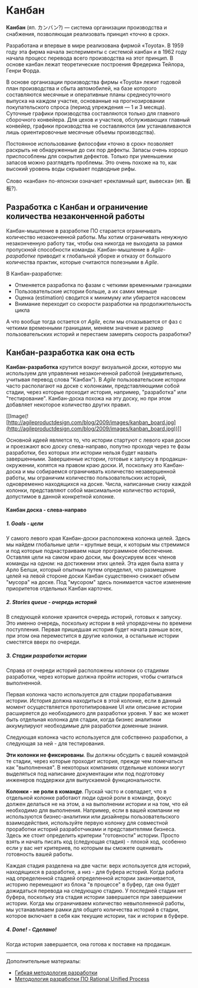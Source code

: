 # Канбан #



**Канбан** (яп. カンバン?) — система организации производства и снабжения, позволяющая реализовать принцип «точно в срок».

Разработана и впервые в мире реализована фирмой «Toyota». В 1959 году эта фирма начала эксперименты с системой канбан и в 1962 году начала процесс перевода всего производства на этот принцип. В основе канбан лежат теоретические построения Фредерика Тейлора, Генри Форда.

В основе организации производства фирмы «Toyota» лежит годовой план производства и сбыта автомобилей, на базе которого составляются месячные и оперативные планы среднесуточного выпуска на каждом участке, основанные на прогнозировании покупательского спроса (период упреждения — 1 и 3 месяца). Суточные графики производства составляются только для главного сборочного конвейера. Для цехов и участков, обслуживающих главный конвейер, графики производства не составляются (им устанавливаются лишь ориентировочные месячные объемы производства).

Постоянное использование философии «точно в срок» позволяет раскрыть не обнаруженные до сих пор дефекты. Запасы очень хорошо приспособлены для сокрытия дефектов. Только при уменьшении запасов можно разглядеть проблемы. Это очень похоже на то, как высокий уровень воды скрывает подводные рифы.

Слово «канбан» по-японски означает «рекламный щит, вывеска» (яп. 看板?).

## Разработка с Канбан и ограничение количества незаконченной работы ##

Канбан-мышление в разработке ПО старается ограничивать количество незаконченной работы. Мы хотим ограничивать ненужную незаконченную работу так, чтобы она никогда не выходила за рамки пропускной способности команды. Канбан-мышление в _Agile-разработке_ приводит к глобальной уборке и отказу от большого количества практик, которые считаются полезными в _Agile_.

В Канбан-разработке:

  * Отменяется разработка по фазам с четкими временными границами
  * Пользовательские истории больше, а их самих меньше
  * Оценка (estimation) сводится к минимуму или убирается насовсем
  * Внимание переходит со скорости разработки на продолжительность цикла

А что вообще тогда остается от _Agile_, если мы отказывается от фаз с четкими временными границами, меняем значение и размер пользовательских историй и перестаем замерять скорость разработки?

## Канбан-разработка как она есть ##

**Канбан-разработка** крутится вокруг визуальной доски, которую мы используем для управления незаконченной работой (неудивительно, учитывая перевод слова "Канбан"). В _Agile_ пользовательские истории часто располагают на доске с колонками, представляющими собой стадии, через которые проходит история, например, "разработка" или "тестирование". Канбан-доска похожа на эту доску, но при этом добавляет некоторое количество других правил.

[[Image(![http://agileproductdesign.com/blog/2009/images/kanban_board.jpg](http://agileproductdesign.com/blog/2009/images/kanban_board.jpg))]]

Основной идеей является то, что истории стартуют с левого края доски и проезжают всю доску слева-направо, попутно проходя через те фазы разработки, без которых эти истории нельзя будет назвать завершенными. Завершенные истории, готовые к запуску в продакшн-окружении, копятся на правом краю доски. И, поскольку это Канбан-доска и мы собираемся ограничивать количество незавершенной работы, мы ограничим количество пользовательских историй, одновременно находящихся на доске. Числа, написанные снизу каждой колонки, представляют собой максимальное количество историй, допустимое в данной конкретной колонке.

#### Канбан доска - слева-направо ####
##### 1. Goals - цели #####

У самого левого края Канбан-доски расположена колонка целей. Здесь мы найдем глобальные цели – крупные вещи, к которым мы стремимся и под которые поднастраиваем наше программное обеспечение. Оставляя цели на самом краю доски, мы фокусируем всех членов команды на одном: на достижении этих целей. Эта идея была взята у Арло Белши, который опытным путем определил, что размещение целей на левой стороне доски Канбан существенно снижает объем "мусора" на доске. Под "мусором" здесь понимается частое изменение приоритетов отдельных Канбан карточек.

##### 2. Stories queue - очередь историй #####

В следующей колонке хранится очередь историй, готовых к запуску. Это именно очередь, поскольку истории в ней упорядочены по времени поступления. Первая пришедшая история будет начата раньше всех, при этом она переместится в другие колонки, а остальные истории сместятся вверх по очереди.

##### 3. Стадии разработки истории #####

Справа от очереди историй расположены колонки со стадиями разработки, через которые должна пройти история, чтобы считаться выполненной.

Первая колонка часто используется для стадии прорабатывания истории. История должна находиться в этой колонке, если в данный момент осуществляется прототипирование UI или описание истории расширяется до необходимого для разработки уровня. У вас же может быть отдельная колонка для стадии, когда бизнес аналитики аккумулируют необходимые для разработки доменные знания.

Следующая колонка часто используется для собственно разработки, а следующая за ней - для тестирования.

**Эти колонки не фиксированы**. Вы должны обсудить с вашей командой те стадии, через которые проходит история, прежде чем помечаться как "выполненная". В некоторых компаниях отдельные колонки могут выделяться под написание документации или под подготовку инженеров поддержки для выпускаемой функциональности.

**Колонки - не роли в команде**. Пускай часто и совпадает, что в отдельной колонке работают люди одной роли в команде, фокус должен делаться не на этом, а на выполнении истории и на том, что ей необходимо для выполнения. Например, если в вашей компании не используются бизнес-аналитики или дизайнеры пользовательского взаимодействия, используйте первую колонку для совместной проработки историй разработчиками и представителями бизнеса. Здесь же стоит определить критерии "готовности" истории. Просто взять и начать писать код (следующая стадия) - плохой ход, особенно если у вас нет критериев, по которым вы сможете оценивать готовность вашей работы.

Каждая стадия разделена на две части: верх используется для историй, находящихся в разработке, а низ - для буфера историй. Когда работа над определенной стадией определенной истории заканчивается, историю перемещают из блока "в процессе" в буфер, где она будет дожидаться перевода на следующую стадию. У последней стадии нет буфера, поскольку эта стадия истории завершается при завершении истории. Когда мы ограничиваем количество невыполненной работы, мы устанавливаем рамки для общего количества историй в стадии, которое включает в себя как текущие истории, так и истории в буфере.

##### 4. Done! - Сделано! #####

Когда история завершается, она готова к поставке на продакшн.


---


Дополнительные материалы:
  * [Гибкая методология разработки](http://ru.wikipedia.org/wiki/Гибкая_методология_разработки)
  * [Методология разработки ПО Rational Unified Process](Rational_Unified_Process.md)